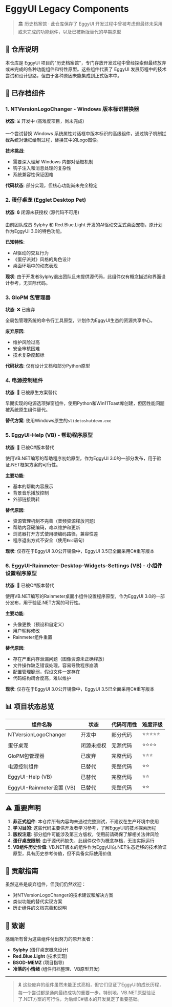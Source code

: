 # EggyUI Legacy Components

> 🏛️ 历史档案馆 · 此仓库保存了 EggyUI 开发过程中曾被考虑但最终未采用或未完成的功能组件，以及已被新版替代的早期原型

## 📁 仓库说明

本仓库是 EggyUI 项目的"历史档案馆"，专门存放开发过程中曾经探索但最终放弃或未完成的各种功能组件和特性原型。这些组件代表了 EggyUI 发展历程中的技术尝试和设计思路，但由于各种原因未能集成到正式版本中。

## 🔧 已存档组件

### 1. NTVersionLogoChanger - Windows 版本标识替换器
**状态**: ⌛ 开发中 (高难度项目，尚未完成)

一个尝试替换 Windows 系统属性对话框中版本标识的高级组件，通过钩子机制拦截系统对话框绘制过程，替换其中的Logo图像。

**技术挑战**:
- 需要深入理解 Windows 内部对话框机制
- 钩子注入和消息处理的复杂性
- 系统兼容性保证困难

**代码状态**: 部分实现，但核心功能尚未完全稳定

### 2. 蛋仔桌宠 (Egglet Desktop Pet)
**状态**: 🔒 闭源未获授权 (源代码不可用)

由前团队成员 Sylphy 和 Red.Blue.Light 开发的AI驱动交互式桌面宠物，原计划作为EggyUI 3.0的特色功能。

**已知特性**:
- AI驱动的交互行为
- 《蛋仔派对》风格的角色设计
- 桌面环境中的动态表现

**现状**: 由于开发者Sylphy退出团队且未提供源代码，此组件仅有概念描述和界面设计参考，无实际代码。

### 3. GloPM 包管理器
**状态**: ❌ 已废弃

全局包管理系统的命令行工具原型，计划作为EggyUI生态的资源共享中心。

**废弃原因**:
- 维护风险过高
- 安全审核困难
- 技术复杂度超标

**代码状态**: 仅有设计文档和部分Python原型

### 4. 电源控制组件
**状态**: 🔄 已被原生方案替代

早期实现的电源选项弹窗组件，使用Python和Win11Toast库创建，但因性能问题被系统原生组件替代。

**替代方案**: 使用Windows原生的`slidetoshutdown.exe`

### 5. EggyUI-Help (VB) - 帮助程序原型
**状态**: 🔄 已被C#版本替代

使用VB.NET编写的帮助程序初始原型，作为EggyUI 3.0的一部分发布，用于验证.NET框架方案的可行性。

**主要功能**:
- 基本的帮助内容展示
- 背景音乐播放控制
- 外部链接跳转

**替代原因**:
- 资源管理机制不完善（音频资源释放问题）
- 帮助内容硬编码，难以维护和更新
- 浏览器打开方式使用硬编码路径，兼容性差
- 程序退出方式不安全（使用`End`语句）

**现状**: 仅存在于EggyUI 3.0公开镜像中，EggyUI 3.5已全面采用C#重写版本

### 6. EggyUI-Rainmeter-Desktop-Widgets-Settings (VB) - 小组件设置程序原型
**状态**: 🔄 已被C#版本替代

使用VB.NET编写的Rainmeter桌面小组件设置程序原型，作为EggyUI 3.0的一部分发布，用于验证.NET方案的可行性。

**主要功能**:
- 头像更换（预设和自定义）
- 用户昵称修改
- Rainmeter组件重置

**替代原因**:
- 存在严重内存泄漏问题（图像资源未正确释放）
- 文件操作缺乏错误处理，容易导致程序崩溃
- 配置管理脆弱，假设文件一定存在
- 代码结构耦合度高，难以维护

**现状**: 仅存在于EggyUI 3.0公开镜像中，EggyUI 3.5已全面采用C#重写版本

## 📊 项目状态总览

| 组件名称 | 状态 | 代码可用性 | 难度评级 |
|---------|------|-----------|---------|
| NTVersionLogoChanger | 开发中 | 部分代码 | ⭐⭐⭐⭐⭐ |
| 蛋仔桌宠 | 闭源未授权 | 无源代码 | ⭐⭐⭐⭐ |
| GloPM包管理器 | 已废弃 | 完整代码 | ⭐⭐⭐ |
| 电源控制组件 | 已替代 | 完整代码 | ⭐⭐ |
| EggyUI-Help (VB) | 已替代 | 完整代码 | ⭐⭐ |
| EggyUI-Rainmeter设置 (VB) | 已替代 | 完整代码 | ⭐⭐ |

## ⚠️ 重要声明

1. **非正式组件**: 本仓库所有内容均未通过完整测试，不建议在生产环境中使用
2. **学习目的**: 这些代码主要供开发者学习参考，了解EggyUI的技术探索历程
3. **版权注意**: 部分组件可能涉及第三方版权，使用前请确保了解相关法律风险
4. **蛋仔桌宠限制**: 由于源代码缺失，此组件仅作为概念存档，无法实际运行
5. **VB组件历史价值**: VB.NET版本的组件作为EggyUI向.NET生态迁移的技术验证原型，具有历史参考价值，但不具备实际使用价值

## 🧩 贡献指南

虽然这些是废弃组件，但我们仍然欢迎：
- 对NTVersionLogoChanger的技术建议和解决方案
- 类似功能的替代实现方案
- 历史组件的文档完善和说明

## 👥 致谢

感谢所有曾为这些组件付出努力的原开发者：
- **Sylphy** (蛋仔桌宠概念设计)
- **Red.Blue.Light** (技术实现)
- **BSOD-MEMZ** (项目指导)
- **冷落的小情绪** (组件归档整理、VB原型开发)

---

> 🎗️ 这些废弃的组件虽然未能正式亮相，但它们见证了EggyUI的成长历程，每一个尝试都是通向最终成功的重要一步。特别地，VB.NET原型验证了.NET方案的可行性，为后续C#版本的开发奠定了重要基础。